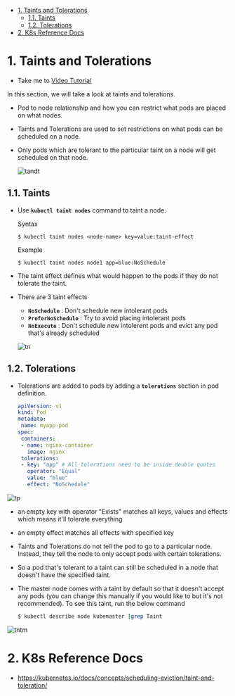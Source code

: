 - [1. Taints and Tolerations](#1-taints-and-tolerations)
  - [1.1. Taints](#11-taints)
  - [1.2. Tolerations](#12-tolerations)
- [2. K8s Reference Docs](#2-k8s-reference-docs)


# 1. Taints and Tolerations
  - Take me to [Video Tutorial](https://kodekloud.com/topic/taints-and-tolerations-2/)
  
In this section, we will take a look at taints and tolerations.
- Pod to node relationship and how you can restrict what pods are placed on what nodes.
- Taints and Tolerations are used to set restrictions on what pods can be scheduled on a node. 
- Only pods which are tolerant to the particular taint on a node will get scheduled on that node.

  ![tandt](../../images/tandt.PNG)
  
## 1.1. Taints
- Use **`kubectl taint nodes`** command to taint a node.

  Syntax
  ```
  $ kubectl taint nodes <node-name> key=value:taint-effect
  ```
 
  Example
  ```
  $ kubectl taint nodes node1 app=blue:NoSchedule
  ```
  
- The taint effect defines what would happen to the pods if they do not tolerate the taint.
- There are 3 taint effects
  - **`NoSchedule`** : Don't schedule new intolerant pods
  - **`PreferNoSchedule`** : Try to avoid placing intolerant pods
  - **`NoExecute`** : Don't schedule new intolerent pods and evict any pod that's already scheduled
  
  ![tn](../../images/tn.PNG)
  
## 1.2. Tolerations
   - Tolerations are added to pods by adding a **`tolerations`** section in pod definition.
     ```yaml
     apiVersion: v1
     kind: Pod
     metadata:
      name: myapp-pod
     spec:
      containers:
      - name: nginx-container
        image: nginx
      tolerations:
      - key: "app" # All tolerations need to be inside double quotes
        operator: "Equal"
        value: "blue" 
        effect: "NoSchedule" 
     ```
    
  ![tp](../../images/tp.PNG)

- an empty key with operator "Exists" matches all keys, values and effects which means it'll tolerate everything
- an empty effect matches all effects with specified key

- Taints and Tolerations do not tell the pod to go to a particular node. Instead, they tell the node to only accept pods with certain tolerations.
- So a pod that's tolerant to a taint can still be scheduled in a node that doesn't have the specified taint.


- The master node comes with a taint by default so that it doesn't accept any pods (you can change this manually if you would like to but it's not recommended). To see this taint, run the below command


  ```bash
  $ kubectl describe node kubemaster |grep Taint
  ```
 
 ![tntm](../../images/tntm.PNG)


  
     
# 2. K8s Reference Docs
- https://kubernetes.io/docs/concepts/scheduling-eviction/taint-and-toleration/

